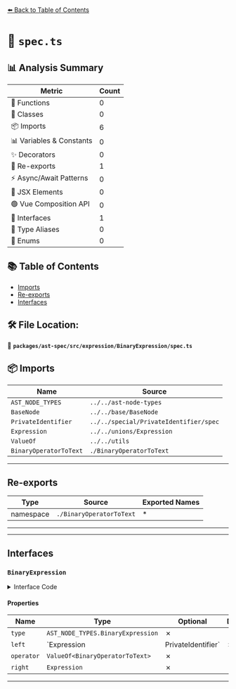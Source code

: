 [⬅️ Back to Table of Contents](../../../../../index.md)

# 📄 `spec.ts`

## 📊 Analysis Summary

| Metric | Count |
|--------|-------|
| 🔧 Functions | 0 |
| 🧱 Classes | 0 |
| 📦 Imports | 6 |
| 📊 Variables & Constants | 0 |
| ✨ Decorators | 0 |
| 🔄 Re-exports | 1 |
| ⚡ Async/Await Patterns | 0 |
| 💠 JSX Elements | 0 |
| 🟢 Vue Composition API | 0 |
| 📐 Interfaces | 1 |
| 📑 Type Aliases | 0 |
| 🎯 Enums | 0 |

## 📚 Table of Contents

- [Imports](#imports)
- [Re-exports](#re-exports)
- [Interfaces](#interfaces)

## 🛠️ File Location:
📂 **`packages/ast-spec/src/expression/BinaryExpression/spec.ts`**

## 📦 Imports

| Name | Source |
|------|--------|
| `AST_NODE_TYPES` | `../../ast-node-types` |
| `BaseNode` | `../../base/BaseNode` |
| `PrivateIdentifier` | `../../special/PrivateIdentifier/spec` |
| `Expression` | `../../unions/Expression` |
| `ValueOf` | `../../utils` |
| `BinaryOperatorToText` | `./BinaryOperatorToText` |


---

## Re-exports

| Type | Source | Exported Names |
|------|--------|----------------|
| namespace | `./BinaryOperatorToText` | * |


---


---

## Interfaces

### `BinaryExpression`

<details><summary>Interface Code</summary>

```ts
export interface BinaryExpression extends BaseNode {
  type: AST_NODE_TYPES.BinaryExpression;
  left: Expression | PrivateIdentifier;
  operator: ValueOf<BinaryOperatorToText>;
  right: Expression;
}
```
</details>

#### Properties

| Name | Type | Optional | Description |
|------|------|----------|-------------|
| `type` | `AST_NODE_TYPES.BinaryExpression` | ✗ |  |
| `left` | `Expression | PrivateIdentifier` | ✗ |  |
| `operator` | `ValueOf<BinaryOperatorToText>` | ✗ |  |
| `right` | `Expression` | ✗ |  |


---
